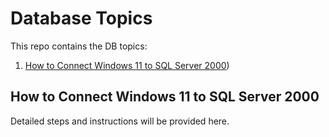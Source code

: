 # Database Topics

This repo contains the DB topics:
1. [How to Connect Windows 11 to SQL Server 2000](https://github.com/erickpaulus/DB/blob/main/how-to-connect-windows.md-11-to-sql-server-2000.md))

## How to Connect Windows 11 to SQL Server 2000
Detailed steps and instructions will be provided here.
